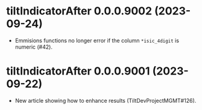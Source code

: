 <!-- NEWS.md is maintained by https://cynkra.github.io/fledge, do not edit -->

# tiltIndicatorAfter 0.0.0.9002 (2023-09-24)

* Emmisions functions no longer error if the column `*isic_4digit` is numeric (#42).

# tiltIndicatorAfter 0.0.0.9001 (2023-09-22)

* New article showing how to enhance results (TiltDevProjectMGMT#126).
